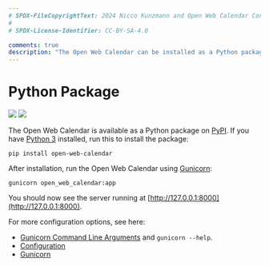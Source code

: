 ```yaml
---
# SPDX-FileCopyrightText: 2024 Nicco Kunzmann and Open Web Calendar Contributors <https://open-web-calendar.quelltext.eu/>
#
# SPDX-License-Identifier: CC-BY-SA-4.0

comments: true
description: "The Open Web Calendar can be installed as a Python package from PyPI."
---
```

# Python Package

![](https://img.shields.io/pypi/v/open-web-calendar.svg) ![](https://img.shields.io/pypi/pyversions/open-web-calendar.svg)

The Open Web Calendar is available as a Python package on [PyPI]({{link.pypi}}).
If you have [Python 3](https://www.python.org/) installed, run this to install the package:

```shell
pip install open-web-calendar
```

After installation, run the Open Web Calendar using [Gunicorn]:

```shell
gunicorn open_web_calendar:app
```

You should now see the server running at [http://127.0.0.1:8000](http://127.0.0.1:8000).

For more configuration options, see here:

- [Gunicorn Command Line Arguments](https://docs.gunicorn.org/en/stable/run.html#commonly-used-arguments) and `gunicorn --help`.
- [Configuration](../configure)
- [Gunicorn]

[Gunicorn]: https://docs.gunicorn.org/
